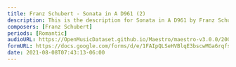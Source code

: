 ```yaml
---
title: Franz Schubert - Sonata in A D961 (2)
description: This is the description for Sonata in A D961 by Franz Schubert
composers: [Franz Schubert]
periods: [Romantic]
audioURL: https://OpenMusicDataset.github.io/Maestro/maestro-v3.0.0/2006/MIDI-Unprocessed_07_R2_2006_01_ORIG_MID--AUDIO_07_R2_2006_03_Track03_wav.midi
formURL: https://docs.google.com/forms/d/e/1FAIpQLSeHVBlqE3bscwMGa6rqfsiGf6lTP0hbBJS6894W7mnCfnxeHw/viewform
date: 2021-08-08T07:43:13-06:00
---
```

